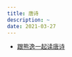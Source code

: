 ```yaml
---
title: 唐诗
description: ~
date: 2021-03-27
---
```


* [跟熊逸一起读唐诗](https://book.douban.com/subject/34826393/)
